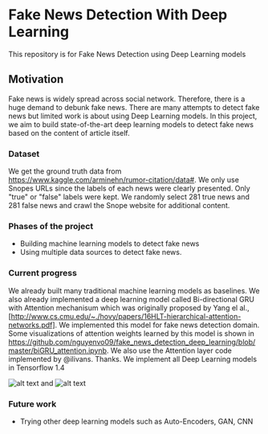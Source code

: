 # Fake News Detection With Deep Learning
This repository is for Fake News Detection using Deep Learning models

## Motivation
Fake news is widely spread across social network. Therefore, there is a huge demand to debunk fake news. There are many attempts to detect fake news but limited work is about using Deep Learning models. In this project, we aim to build state-of-the-art deep learning models to detect fake news based on the content of article itself. 

### Dataset
We get the ground truth data from https://www.kaggle.com/arminehn/rumor-citation/data#. We only use Snopes URLs since the labels of each news were clearly presented. Only "true" or "false" labels were kept. We randomly select 281 true news and 281 false news and crawl the Snope website for additional content. 

### Phases of the project
* Building machine learning models to detect fake news 
* Using multiple data sources to detect fake news. 

### Current progress
We already built many traditional machine learning models as baselines. We also already implemented a deep learning model called Bi-directional GRU with Attention mechanisum which was originally proposed by Yang el al., [http://www.cs.cmu.edu/~./hovy/papers/16HLT-hierarchical-attention-networks.pdf]. We implemented this model for fake news detection domain. Some visualizations of attention weights learned by this model is shown in https://github.com/nguyenvo09/fake_news_detection_deep_learning/blob/master/biGRU_attention.ipynb. We also use the Attention layer code implemented by @ilivans. Thanks. We implement all Deep Learning models in Tensorflow 1.4

![alt text](https://github.com/nguyenvo09/fake_news_detection_deep_learning/blob/master/visualize1.PNG)
and 
![alt text](https://github.com/nguyenvo09/fake_news_detection_deep_learning/blob/master/visualize2.PNG)

### Future work
* Trying other deep learning models such as Auto-Encoders, GAN, CNN



